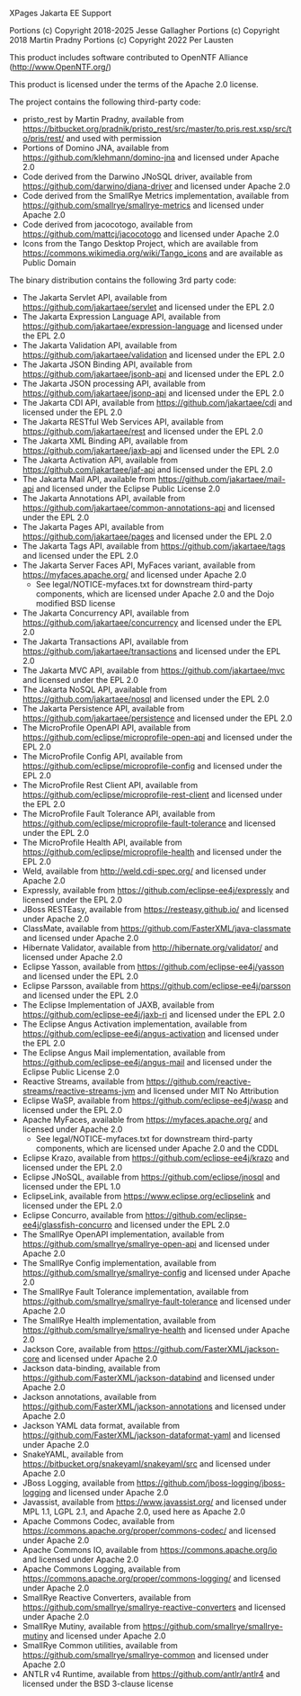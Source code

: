 XPages Jakarta EE Support

Portions (c) Copyright 2018-2025 Jesse Gallagher
Portions (c) Copyright 2018 Martin Pradny
Portions (c) Copyright 2022 Per Lausten

This product includes software contributed to
OpenNTF Alliance (http://www.OpenNTF.org/)

This product is licensed under the terms of the Apache 2.0 license.

The project contains the following third-party code:

- pristo_rest by Martin Pradny, available from https://bitbucket.org/pradnik/pristo_rest/src/master/to.pris.rest.xsp/src/to/pris/rest/ and used with permission
- Portions of Domino JNA, available from https://github.com/klehmann/domino-jna and licensed under Apache 2.0
- Code derived from the Darwino JNoSQL driver, available from https://github.com/darwino/diana-driver and licensed under Apache 2.0
- Code derived from the SmallRye Metrics implementation, available from https://github.com/smallrye/smallrye-metrics and licensed under Apache 2.0
- Code derived from jacocotogo, available from https://github.com/mattcj/jacocotogo and licensed under Apache 2.0
- Icons from the Tango Desktop Project, which are available from https://commons.wikimedia.org/wiki/Tango_icons and are available as Public Domain

The binary distribution contains the following 3rd party code:

- The Jakarta Servlet API, available from https://github.com/jakartaee/servlet and licensed under the EPL 2.0
- The Jakarta Expression Language API, available from https://github.com/jakartaee/expression-language and licensed under the EPL 2.0
- The Jakarta Validation API, available from https://github.com/jakartaee/validation and licensed under the EPL 2.0
- The Jakarta JSON Binding API, available from https://github.com/jakartaee/jsonb-api and licensed under the EPL 2.0
- The Jakarta JSON processing API, available from https://github.com/jakartaee/jsonp-api and licensed under the EPL 2.0
- The Jakarta CDI API, available from https://github.com/jakartaee/cdi and licensed under the EPL 2.0
- The Jakarta RESTful Web Services API, available from https://github.com/jakartaee/rest and licensed under the EPL 2.0
- The Jakarta XML Binding API, available from https://github.com/jakartaee/jaxb-api and licensed under the EPL 2.0
- The Jakarta Activation API, available from https://github.com/jakartaee/jaf-api and licensed under the EPL 2.0
- The Jakarta Mail API, available from https://github.com/jakartaee/mail-api and licensed under the Eclipse Public License 2.0
- The Jakarta Annotations API, available from https://github.com/jakartaee/common-annotations-api and licensed under the EPL 2.0
- The Jakarta Pages API, available from https://github.com/jakartaee/pages and licensed under the EPL 2.0
- The Jakarta Tags API, available from https://github.com/jakartaee/tags and licensed under the EPL 2.0
- The Jakarta Server Faces API, MyFaces variant, available from https://myfaces.apache.org/ and licensed under Apache 2.0
	- See legal/NOTICE-myfaces.txt for downstream third-party components, which are licensed under Apache 2.0 and the Dojo modified BSD license
- The Jakarta Concurrency API, available from https://github.com/jakartaee/concurrency and licensed under the EPL 2.0
- The Jakarta Transactions API, available from https://github.com/jakartaee/transactions and licensed under the EPL 2.0
- The Jakarta MVC API, available from https://github.com/jakartaee/mvc and licensed under the EPL 2.0
- The Jakarta NoSQL API, available from https://github.com/jakartaee/nosql and licensed under the EPL 2.0
- The Jakarta Persistence API, available from https://github.com/jakartaee/persistence and licensed under the EPL 2.0
- The MicroProfile OpenAPI API, available from https://github.com/eclipse/microprofile-open-api and licensed under the EPL 2.0
- The MicroProfile Config API, available from https://github.com/eclipse/microprofile-config and licensed under the EPL 2.0
- The MicroProfile Rest Client API, available from https://github.com/eclipse/microprofile-rest-client and licensed under the EPL 2.0
- The MicroProfile Fault Tolerance API, available from https://github.com/eclipse/microprofile-fault-tolerance and licensed under the EPL 2.0
- The MicroProfile Health API, available from https://github.com/eclipse/microprofile-health and licensed under the EPL 2.0
- Weld, available from http://weld.cdi-spec.org/ and licensed under Apache 2.0
- Expressly, available from https://github.com/eclipse-ee4j/expressly and licensed under the EPL 2.0
- JBoss RESTEasy, available from https://resteasy.github.io/ and licensed under Apache 2.0
- ClassMate, available from https://github.com/FasterXML/java-classmate and licensed under Apache 2.0
- Hibernate Validator, available from http://hibernate.org/validator/ and licensed under Apache 2.0
- Eclipse Yasson, available from https://github.com/eclipse-ee4j/yasson and licensed under the EPL 2.0
- Eclipse Parsson, available from https://github.com/eclipse-ee4j/parsson and licensed under the EPL 2.0
- The Eclipse Implementation of JAXB, available from https://github.com/eclipse-ee4j/jaxb-ri and licensed under the EPL 2.0
- The Eclipse Angus Activation implementation, available from https://github.com/eclipse-ee4j/angus-activation and licensed under the EPL 2.0
- The Eclipse Angus Mail implementation, available from https://github.com/eclipse-ee4j/angus-mail and licensed under the Eclipse Public License 2.0
- Reactive Streams, available from https://github.com/reactive-streams/reactive-streams-jvm and licensed under MIT No Attribution
- Eclipse WaSP, available from https://github.com/eclipse-ee4j/wasp and licensed under the EPL 2.0
- Apache MyFaces, available from https://myfaces.apache.org/ and licensed under Apache 2.0
	- See legal/NOTICE-myfaces.txt for downstream third-party components, which are licensed under Apache 2.0 and the CDDL
- Eclipse Krazo, available from https://github.com/eclipse-ee4j/krazo and licensed under the EPL 2.0
- Eclipse JNoSQL, available from https://github.com/eclipse/jnosql and licensed under the EPL 1.0
- EclipseLink, available from https://www.eclipse.org/eclipselink and licensed under the EPL 2.0
- Eclipse Concurro, available from https://github.com/eclipse-ee4j/glassfish-concurro and licensed under the EPL 2.0
- The SmallRye OpenAPI implementation, available from https://github.com/smallrye/smallrye-open-api and licensed under Apache 2.0
- The SmallRye Config implementation, available from https://github.com/smallrye/smallrye-config and licensed under Apache 2.0
- The SmallRye Fault Tolerance implementation, available from https://github.com/smallrye/smallrye-fault-tolerance and licensed under Apache 2.0
- The SmallRye Health implementation, available from https://github.com/smallrye/smallrye-health and licensed under Apache 2.0
- Jackson Core, available from https://github.com/FasterXML/jackson-core and licensed under Apache 2.0
- Jackson data-binding, available from https://github.com/FasterXML/jackson-databind and licensed under Apache 2.0
- Jackson annotations, available from https://github.com/FasterXML/jackson-annotations and licensed under Apache 2.0
- Jackson YAML data format, available from https://github.com/FasterXML/jackson-dataformat-yaml and licensed under Apache 2.0
- SnakeYAML, available from https://bitbucket.org/snakeyaml/snakeyaml/src and licensed under Apache 2.0
- JBoss Logging, available from https://github.com/jboss-logging/jboss-logging and licensed under Apache 2.0
- Javassist, available from https://www.javassist.org/ and licensed under MPL 1.1, LGPL 2.1, and Apache 2.0, used here as Apache 2.0
- Apache Commons Codec, available from https://commons.apache.org/proper/commons-codec/ and licensed under Apache 2.0
- Apache Commons IO, available from https://commons.apache.org/io and licensed under Apache 2.0
- Apache Commons Logging, available from https://commons.apache.org/proper/commons-logging/ and licensed under Apache 2.0
- SmallRye Reactive Converters, available from https://github.com/smallrye/smallrye-reactive-converters and licensed under Apache 2.0
- SmallRye Mutiny, available from https://github.com/smallrye/smallrye-mutiny and licensed under Apache 2.0
- SmallRye Common utilities, available from https://github.com/smallrye/smallrye-common and licensed under Apache 2.0
- ANTLR v4 Runtime, available from https://github.com/antlr/antlr4 and licensed under the BSD 3-clause license
